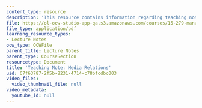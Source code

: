 ```yaml
---
content_type: resource
description: 'This resource contains information regarding teaching note: media relations.'
file: https://ol-ocw-studio-app-qa.s3.amazonaws.com/courses/15-279-management-communication-for-undergraduates-fall-2012/67f637872f5b82314714c78bfcdbc003_MIT15_279F12_mediaRltions.pdf
file_type: application/pdf
learning_resource_types:
- Lecture Notes
ocw_type: OCWFile
parent_title: Lecture Notes
parent_type: CourseSection
resourcetype: Document
title: 'Teaching Note: Media Relations'
uid: 67f63787-2f5b-8231-4714-c78bfcdbc003
video_files:
  video_thumbnail_file: null
video_metadata:
  youtube_id: null
---
```

